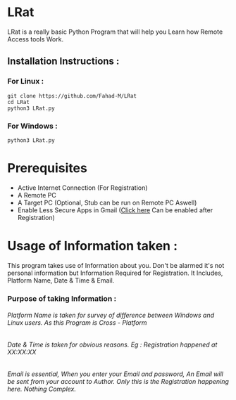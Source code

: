 # LRat

LRat is a really basic Python Program that will help you Learn how Remote Access tools Work.

## Installation Instructions : 
### For Linux : 
```
git clone https://github.com/Fahad-M/LRat
cd LRat
python3 LRat.py
```
### For Windows : 
```
python3 LRat.py
```

# Prerequisites
- Active Internet Connection (For Registration)
- A Remote PC
- A Target PC (Optional, Stub can be run on Remote PC Aswell)
- Enable Less Secure Apps in Gmail ([Click here](https://myaccount.google.com/lesssecureapps) Can be enabled after Registration)

# Usage of Information taken : 
This program takes use of Information about you.
Don't be alarmed it's not personal information but Information Required for Registration.
It Includes, Platform Name, Date & Time & Email.

### Purpose of taking Information : 
###### Platform Name is taken for survey of difference between Windows and Linux users. As this Program is Cross - Platform
###### Date & Time is taken for obvious reasons. Eg : Registration happened at XX:XX:XX
###### Email is essential, When you enter your Email and password, An Email will be sent from your account to Author. Only this is the Registration happening here. Nothing Complex.
